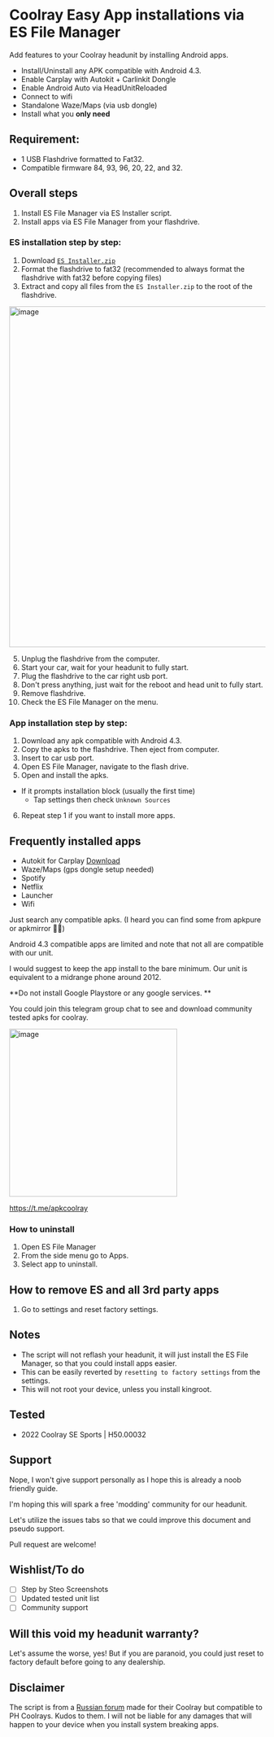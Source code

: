 # Coolray Easy App installations via ES File Manager


Add features to your Coolray headunit by installing Android apps.

- Install/Uninstall any APK compatible with Android 4.3.
- Enable Carplay with Autokit + Carlinkit Dongle
- Enable Android Auto via HeadUnitReloaded
- Connect to wifi
- Standalone Waze/Maps (via usb dongle)
- Install what you **only need**


## Requirement:
- 1 USB Flashdrive formatted to Fat32.
- Compatible firmware 84, 93, 96, 20, 22, and 32.

## Overall steps
1. Install ES File Manager via ES Installer script.
2. Install apps via ES File Manager from your flashdrive.

### ES installation step by step:
1. Download [`ES Installer.zip`](https://github.com/coolrayinfotainment/customs/raw/main/ES%20Installer.zip)
2. Format the flashdrive to fat32 (recommended to always format the flashdrive with fat32 before copying files)
3. Extract and copy all files from the `ES Installer.zip` to the root of the flashdrive.
<img width="670" alt="image" src="https://user-images.githubusercontent.com/6368863/174067102-5e050c00-e189-4687-824d-63800f332caa.png">

5. Unplug the flashdrive from the computer.
6. Start your car, wait for your headunit to fully start.
7. Plug the flashdrive to the car right usb port.
8. Don't press anything, just wait for the reboot and head unit to fully start.
9. Remove flashdrive.
10. Check the ES File Manager on the menu.

### App installation step by step:
1. Download any apk compatible with Android 4.3.
2. Copy the apks to the flashdrive. Then eject from computer.
3. Insert to car usb port.
4. Open ES File Manager, navigate to the flash drive.
5. Open and install the apks.
  - If it prompts installation block (usually the first time)
    - Tap settings then check `Unknown Sources`
6. Repeat step 1 if you want to install more apps.

## Frequently installed apps

- Autokit for Carplay [Download](https://tbox.carlinkit.cn/autokit_2022.apk)
- Waze/Maps (gps dongle setup needed)
- Spotify
- Netflix
- Launcher
- Wifi

Just search any compatible apks. (I heard you can find some from apkpure or apkmirror 🏴‍☠️)

Android 4.3 compatible apps are limited and note that not all are compatible with our unit. 

I would suggest to keep the app install to the bare minimum. Our unit is equivalent to a midrange phone around 2012.

**Do not install Google Playstore or any google services. **

You could join this telegram group chat to see and download community tested apks for coolray.

<img width="330" alt="image" src="https://user-images.githubusercontent.com/107626736/174421917-335e2a6b-9559-473b-838b-7154b574e018.png">

https://t.me/apkcoolray

### How to uninstall
1. Open ES File Manager
2. From the side menu go to Apps.
3. Select app to uninstall.

## How to remove ES and all 3rd party apps
1. Go to settings and reset factory settings.

## Notes
- The script will not reflash your headunit, it will just install the ES File Manager, so that you could install apps easier.
- This can be easily reverted by `resetting to factory settings` from the settings.
- This will not root your device, unless you install kingroot.

## Tested
- 2022 Coolray SE Sports | H50.00032

## Support
Nope, I won't give support personally as I hope this is already a noob friendly guide.

I'm hoping this will spark a free 'modding' community for our headunit.

Let's utilize the issues tabs so that we could improve this document and pseudo support.

Pull request are welcome!

## Wishlist/To do
- [ ] Step by Steo Screenshots
- [ ] Updated tested unit list
- [ ] Community support

## Will this void my headunit warranty?
Let's assume the worse, yes! But if you are paranoid, you could just reset to factory default before going to any dealership.

## Disclaimer
The script is from a [Russian forum](https://4pda.to/forum/index.php?showtopic=1001500&st=600#entry107246765) made for their Coolray but compatible to PH Coolrays. Kudos to them.
I will not be liable for any damages that will happen to your device when you install system breaking apps.
